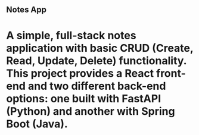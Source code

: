  ## Notes App 
# A simple, full-stack notes application with basic CRUD (Create, Read, Update, Delete) functionality. This project provides a React front-end and two different back-end options: one built with FastAPI (Python) and another with Spring Boot (Java).
